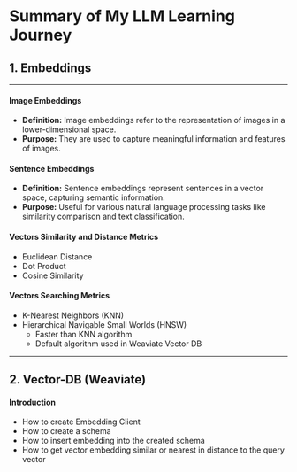 # Summary of My LLM Learning Journey

## 1. Embeddings
---
#### Image Embeddings
- **Definition:** Image embeddings refer to the representation of images in a lower-dimensional space.
- **Purpose:** They are used to capture meaningful information and features of images.

#### Sentence Embeddings
- **Definition:** Sentence embeddings represent sentences in a vector space, capturing semantic information.
- **Purpose:** Useful for various natural language processing tasks like similarity comparison and text classification.

#### Vectors Similarity and Distance Metrics

- Euclidean Distance
- Dot Product
- Cosine Similarity

#### Vectors Searching Metrics

- K-Nearest Neighbors (KNN)
- Hierarchical Navigable Small Worlds (HNSW)
  - Faster than KNN algorithm
  - Default algorithm used in Weaviate Vector DB

---

## 2. Vector-DB (Weaviate)

#### Introduction
- How to create Embedding Client
- How to create a schema
- How to insert embedding into the created schema
- How to get vector embedding similar or nearest in distance to the query vector